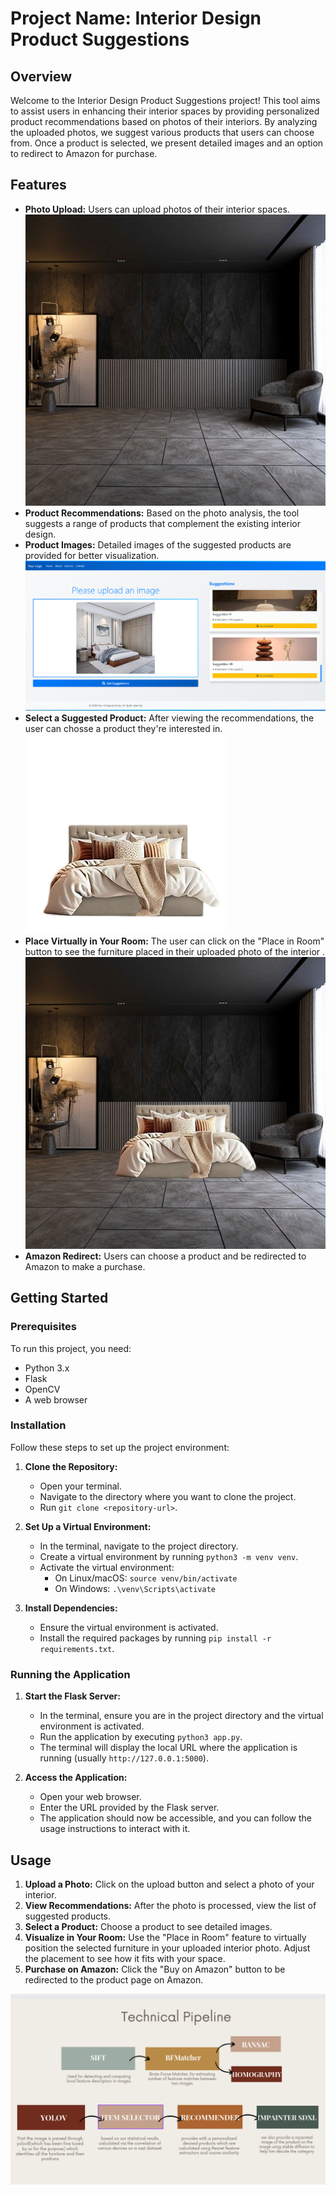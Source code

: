# Project Name: Interior Design Product Suggestions

## Overview

Welcome to the Interior Design Product Suggestions project! This tool aims to assist users in enhancing their interior spaces by providing personalized product recommendations based on photos of their interiors. By analyzing the uploaded photos, we suggest various products that users can choose from. Once a product is selected, we present detailed images and an option to redirect to Amazon for purchase.

## Features

- **Photo Upload:** Users can upload photos of their interior spaces.
  ![User Input](./readme_images/User_Input.jpg "Upload Your Room's Photo")
- **Product Recommendations:** Based on the photo analysis, the tool suggests a range of products that complement the existing interior design.
- **Product Images:** Detailed images of the suggested products are provided for better visualization.![Recommendations](./readme_images/ui.png)
- **Select a Suggested Product:** After viewing the recommendations, the user can chosse a product they're interested in.
  ![The Bed Option](./readme_images/Bed.png "Choose Your Favorite Furniture")
- **Place Virtually in Your Room:** The user can click on the "Place in Room" button to see the furniture placed in their uploaded photo of the interior .
  ![Final Visualization](./readme_images/final_image.jpeg "Visualize the Furniture in Your Room")
- **Amazon Redirect:** Users can choose a product and be redirected to Amazon to make a purchase.

## Getting Started

### Prerequisites

To run this project, you need:

- Python 3.x
- Flask
- OpenCV
- A web browser

### Installation

Follow these steps to set up the project environment:

1. **Clone the Repository:**

   - Open your terminal.
   - Navigate to the directory where you want to clone the project.
   - Run `git clone <repository-url>`.

2. **Set Up a Virtual Environment:**

   - In the terminal, navigate to the project directory.
   - Create a virtual environment by running `python3 -m venv venv`.
   - Activate the virtual environment:
     - On Linux/macOS: `source venv/bin/activate`
     - On Windows: `.\venv\Scripts\activate`

3. **Install Dependencies:**
   - Ensure the virtual environment is activated.
   - Install the required packages by running `pip install -r requirements.txt`.

### Running the Application

1. **Start the Flask Server:**

   - In the terminal, ensure you are in the project directory and the virtual environment is activated.
   - Run the application by executing `python3 app.py`.
   - The terminal will display the local URL where the application is running (usually `http://127.0.0.1:5000`).

2. **Access the Application:**
   - Open your web browser.
   - Enter the URL provided by the Flask server.
   - The application should now be accessible, and you can follow the usage instructions to interact with it.

## Usage

1. **Upload a Photo:** Click on the upload button and select a photo of your interior.
2. **View Recommendations:** After the photo is processed, view the list of suggested products.
3. **Select a Product:** Choose a product to see detailed images.
4. **Visualize in Your Room:** Use the "Place in Room" feature to virtually position the selected furniture in your uploaded interior photo. Adjust the placement to see how it fits with your space.
5. **Purchase on Amazon:** Click the "Buy on Amazon" button to be redirected to the product page on Amazon.

![Technical Pipeline](./readme_images/technical_pipeline.png "Technical Pipeline")
